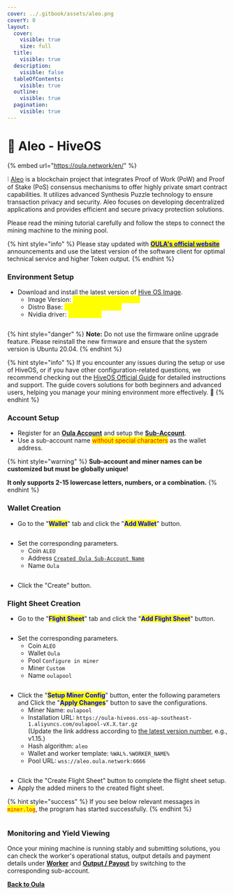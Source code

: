 ```yaml
---
cover: ../.gitbook/assets/aleo.png
coverY: 0
layout:
  cover:
    visible: true
    size: full
  title:
    visible: true
  description:
    visible: false
  tableOfContents:
    visible: true
  outline:
    visible: true
  pagination:
    visible: true
---
```


# 🤖 Aleo - HiveOS

{% embed url="https://oula.network/en/" %}

&#x20;❕ [Aleo](https://www.aleo.org/) is a blockchain project that integrates Proof of Work (PoW) and Proof of Stake (PoS) consensus mechanisms to offer highly private smart contract capabilities. It utilizes advanced Synthesis Puzzle technology to ensure transaction privacy and security. Aleo focuses on developing decentralized applications and provides efficient and secure privacy protection solutions.



Please read the mining tutorial carefully and follow the steps to connect the mining machine to the mining pool.

{% hint style="info" %}
Please stay updated with [<mark style="color:blue;">**OULA's official website**</mark>](https://oula.network/en) announcements and use the latest version of the software client for optimal technical service and higher Token output.
{% endhint %}

### **Environment Setup**

* Download and install the latest version of [Hive OS Image](https://hiveon.com/install/).&#x20;
  * Image Version: <mark style="color:yellow;">HiveOS-0.6-227-stable</mark>&#x20;
  * Distro Base: <mark style="color:yellow;">Ubuntu 20.04.6 LTS</mark>
  * Nvidia driver: <mark style="color:yellow;">v535.171.04</mark>

<figure><img src="../.gitbook/assets/image (1) (1) (1) (1).png" alt=""><figcaption></figcaption></figure>

{% hint style="danger" %}
**Note:** Do not use the firmware online upgrade feature. Please reinstall the new firmware and ensure that the system version is Ubuntu 20.04.
{% endhint %}

{% hint style="info" %}
If you encounter any issues during the setup or use of HiveOS, or if you have other configuration-related questions, we recommend checking out the [HiveOS Official Guide](https://hiveon.com/knowledge-base/guides/) for detailed instructions and support. The guide covers solutions for both beginners and advanced users, helping you manage your mining environment more effectively. 📘
{% endhint %}

### **Account Setup**

* Register for an [**Oula Account**](https://oula.network/en/register) and setup the [**Sub-Account**](https://oula.network/en/pool/manager?tab=subAccount).
* Use a sub-account name <mark style="color:red;">without special characters</mark> as the wallet address.

{% hint style="warning" %}
**Sub-account and miner names can be customized but must be globally unique!**&#x20;

**It only supports 2-15 lowercase letters, numbers, or a combination.**
{% endhint %}

### &#x20;Wallet Creation

* Go to the "<mark style="color:blue;">**Wallet**</mark>" tab and click the "<mark style="color:blue;">**Add Wallet**</mark>" button.

<figure><img src="../.gitbook/assets/image (3).png" alt=""><figcaption></figcaption></figure>

* Set the corresponding parameters.
  * Coin `ALEO`
  * Address [`Created Oula Sub-Account Name`](https://oula.network/en/pool/manager?tab=subAccount)
  * Name `Oula`

<figure><img src="../.gitbook/assets/image (10).png" alt=""><figcaption></figcaption></figure>

* Click the "Create" button.

### Flight Sheet Creation

* Go to the "<mark style="color:blue;">**Flight Sheet**</mark>" tab and click the "<mark style="color:blue;">**Add Flight Sheet**</mark>" button.

<figure><img src="../.gitbook/assets/image (5).png" alt=""><figcaption></figcaption></figure>

* Set the corresponding parameters.
  * Coin `ALEO`
  * Wallet `Oula`
  * Pool `Configure in miner`
  * Miner `Custom`
  * Name `oulapool`

<figure><img src="../.gitbook/assets/image (6).png" alt=""><figcaption></figcaption></figure>

* Click the "<mark style="color:blue;">**Setup Miner Config**</mark>" button, enter the following parameters and Click the "<mark style="color:blue;">**Apply Changes**</mark>" button to save the configurations.
  * Miner Name: `oulapool`
  * Installation URL: `https://oula-hiveos.oss-ap-southeast-1.aliyuncs.com/oulapool-vX.X.tar.gz`\
    (Update the link address according to [the latest version number](https://app.gitbook.com/s/yseWjqJcypCcEst0oC22/), e.g., v1.15.)
  * Hash algorithm: `aleo`
  * Wallet and worker template: `%WAL%.%WORKER_NAME%`
  * Pool URL: `wss://aleo.oula.network:6666`

<figure><img src="../.gitbook/assets/image (9).png" alt=""><figcaption></figcaption></figure>

* Click the "Create Flight Sheet" button to complete the flight sheet setup.
* Apply the added miners to the created flight sheet.

{% hint style="success" %}
If you see below relevant messages in <mark style="color:red;">`miner.log`</mark>, the program has started successfully.
{% endhint %}

<figure><img src="../.gitbook/assets/image (1).png" alt=""><figcaption></figcaption></figure>

### **Monitoring and Yield Viewing**

Once your mining machine is running stably and submitting solutions, you can check the worker's operational status, output details and payment details under [**Worker**](https://oula.network/en/pool/manager?tab=miner) and [**Output / Payout**](https://oula.network/en/pool/manager?tab=output) by switching to the corresponding sub-account.





[**Back to Oula**](https://oula.network/en/login)
